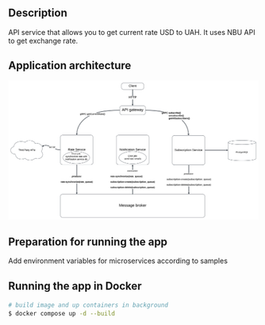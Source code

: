 ## Description

API service that allows you to get current rate USD to UAH. It uses NBU API to get exchange rate.

## Application architecture
![application architecture](docs/app-architecture.png)

## Preparation for running the app
Add environment variables for microservices according to samples

## Running the app in Docker

```bash
# build image and up containers in background
$ docker compose up -d --build
```
